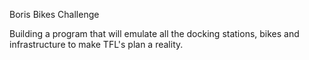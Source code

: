 Boris Bikes Challenge

Building a program that will emulate all the docking stations, bikes and infrastructure to make TFL's plan a reality.
